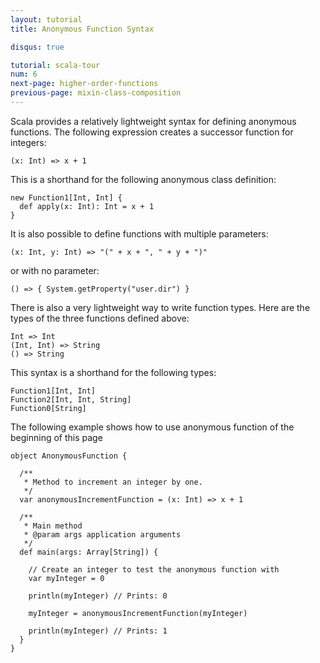 ```yaml
---
layout: tutorial
title: Anonymous Function Syntax

disqus: true

tutorial: scala-tour
num: 6
next-page: higher-order-functions
previous-page: mixin-class-composition
---
```


Scala provides a relatively lightweight syntax for defining anonymous functions. The following expression creates a successor function for integers:

```tut
(x: Int) => x + 1
```

This is a shorthand for the following anonymous class definition:

```tut
new Function1[Int, Int] {
  def apply(x: Int): Int = x + 1
}
```

It is also possible to define functions with multiple parameters:

```tut
(x: Int, y: Int) => "(" + x + ", " + y + ")"
```

or with no parameter:

```tut
() => { System.getProperty("user.dir") }
```

There is also a very lightweight way to write function types. Here are the types of the three functions defined above:

```
Int => Int
(Int, Int) => String
() => String
```

This syntax is a shorthand for the following types:

```
Function1[Int, Int]
Function2[Int, Int, String]
Function0[String]
```

The following example shows how to use anonymous function of the beginning of this page

```tut
object AnonymousFunction {

  /**
   * Method to increment an integer by one.
   */
  var anonymousIncrementFunction = (x: Int) => x + 1

  /**
   * Main method
   * @param args application arguments
   */
  def main(args: Array[String]) {

    // Create an integer to test the anonymous function with
    var myInteger = 0

    println(myInteger) // Prints: 0

    myInteger = anonymousIncrementFunction(myInteger)

    println(myInteger) // Prints: 1
  }
}
```
